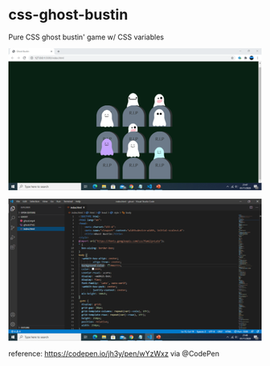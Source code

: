 # css-ghost-bustin
Pure CSS ghost bustin' game w/ CSS variables

![alt text](https://github.com/jenizar/css-ghost-bustin/blob/main/screenshot1.PNG)

![alt text](https://github.com/jenizar/css-ghost-bustin/blob/main/screenshot2.PNG)


reference:
https://codepen.io/jh3y/pen/wYzWxz via @CodePen 

